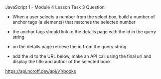 JavaScript 1 - Module 4
Lesson Task 3 Question

- When a user selects a number from the select box, build a number of anchor tags (a elements) that matches the selected number

- the anchor tags should link to the details page with the id in the query string

- on the details page retrieve the id from the query string

- add the id to the URL below, make an API call using the final url and display the title and author of the selected book

https://api.noroff.dev/api/v1/books
